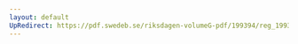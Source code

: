 ```yaml
---
layout: default
UpRedirect: https://pdf.swedeb.se/riksdagen-volumeG-pdf/199394/reg_199394/reg_199394_0275.pdf
---
```

